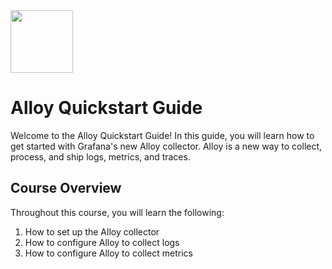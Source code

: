 <img src="../assets/grafana_logo.png" style=" height: 100px">


# Alloy Quickstart Guide

Welcome to the Alloy Quickstart Guide! In this guide, you will learn how to get started with Grafana's new Alloy collector. Alloy is a new way to collect, process, and ship logs, metrics, and traces.

## Course Overview

Throughout this course, you will learn the following:

1. How to set up the Alloy collector
2. How to configure Alloy to collect logs
3. How to configure Alloy to collect metrics


